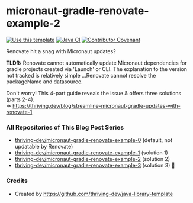 # micronaut-gradle-renovate-example-2

[![Use this template](https://img.shields.io/badge/from-java--library--template-brightgreen?logo=dropbox)](https://github.com/thriving-dev/java-library-template/generate)
[![Java CI](https://github.com/thriving-dev/micronaut-gradle-renovate-example-2/actions/workflows/1.pipeline.yml/badge.svg)](https://github.com/thriving-dev/micronaut-gradle-renovate-example-2/actions/workflows/1.pipeline.yml)
[![Contributor Covenant](https://img.shields.io/badge/Contributor%20Covenant-2.1-4baaaa.svg)](CODE_OF_CONDUCT.md)

Renovate hit a snag with Micronaut updates?

**TLDR:** Renovate cannot automatically update Micronaut dependencies for gradle projects created via 'Launch' or CLI. The explanation to the version not tracked is relatively simple ...Renovate cannot resolve the packageName and datasource.

Don't worry! This 4-part guide reveals the issue & offers three solutions (parts 2-4).   
=> https://thriving.dev/blog/streamline-micronaut-gradle-updates-with-renovate-1


### All Repositories of This Blog Post Series
- [thriving-dev/micronaut-gradle-renovate-example-0](https://github.com/thriving-dev/micronaut-gradle-renovate-example-0) (default, not updatable by Renovate)
- [thriving-dev/micronaut-gradle-renovate-example-1](https://github.com/thriving-dev/micronaut-gradle-renovate-example-1) (solution 1)
- [thriving-dev/micronaut-gradle-renovate-example-2](https://github.com/thriving-dev/micronaut-gradle-renovate-example-2) (solution 2)
- [thriving-dev/micronaut-gradle-renovate-example-3](https://github.com/thriving-dev/micronaut-gradle-renovate-example-3) (solution 3) 👑

### Credits
- Created by https://github.com/thriving-dev/java-library-template
